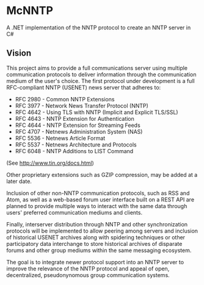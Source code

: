 McNNTP
======

A .NET implementation of the NNTP protocol to create an NNTP server in C#

Vision
------

This project aims to provide a full communications server using multiple communication protocols
to deliver information through the communication medium of the user's choice.  The first protocol
under development is a full RFC-compliant NNTP (USENET) news server that adheres to:

* RFC 2980 - Common NNTP Extensions
* RFC 3977 - Network News Transfer Protocol (NNTP)
* RFC 4642 - Using TLS with NNTP (Implicit and Explicit TLS/SSL)
* RFC 4643 - NNTP Extension for Authentication
* RFC 4644 - NNTP Extension for Streaming Feeds
* RFC 4707 - Netnews Administration System (NAS)
* RFC 5536 - Netnews Article Format
* RFC 5537 - Netnews Architecture and Protocols
* RFC 6048 - NNTP Additions to LIST Command

(See http://www.tin.org/docs.html)

Other proprietary extensions such as GZIP compression, may be added at a later date.

Inclusion of other non-NNTP communication protocols, such as RSS and Atom, as well as a web-based
forum user interface built on a REST API are planned to provide multiple ways to interact with
the same data through users' preferred communication mediums and clients.  

Finally, interserver distribution through NNTP and other synchronization protocols will be
implemented to allow peering among servers and inclusion of historical USENET archives along
with spidering techniques or other participatory data interchange to store historical archives
of disparate forums and other group mediums within the same messaging ecosystem.


The goal is to integrate newer protocol support into an NNTP server to improve the relevance of
the NNTP protocol and appeal of open, decentralized, pseudonynomous group communication systems.

